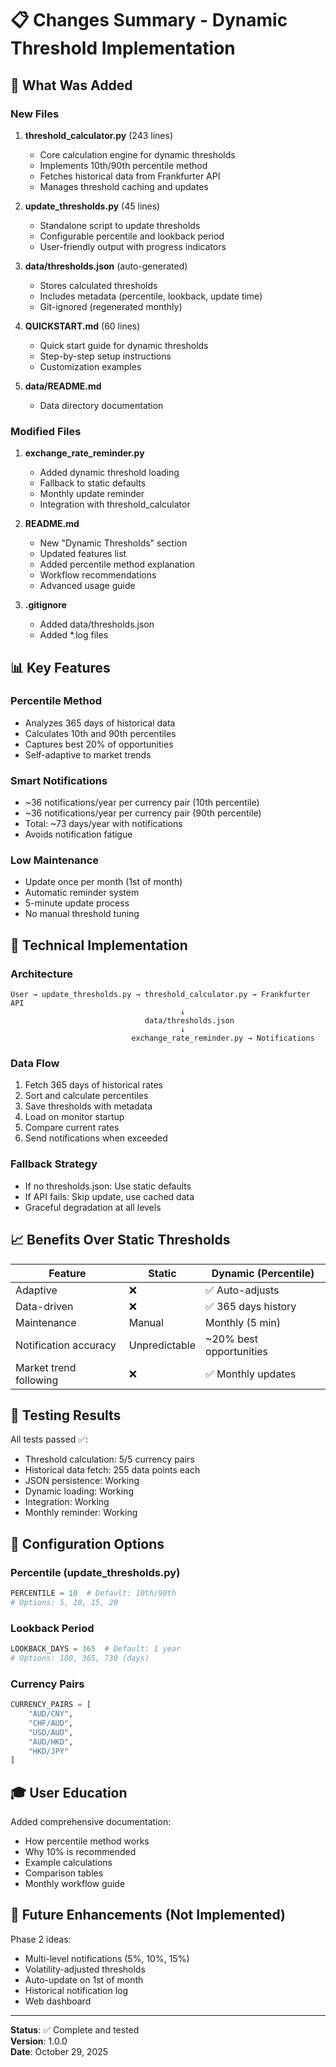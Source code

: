 # 📋 Changes Summary - Dynamic Threshold Implementation

## 🎯 What Was Added

### New Files

1. **threshold_calculator.py** (243 lines)
   - Core calculation engine for dynamic thresholds
   - Implements 10th/90th percentile method
   - Fetches historical data from Frankfurter API
   - Manages threshold caching and updates

2. **update_thresholds.py** (45 lines)
   - Standalone script to update thresholds
   - Configurable percentile and lookback period
   - User-friendly output with progress indicators

3. **data/thresholds.json** (auto-generated)
   - Stores calculated thresholds
   - Includes metadata (percentile, lookback, update time)
   - Git-ignored (regenerated monthly)

4. **QUICKSTART.md** (60 lines)
   - Quick start guide for dynamic thresholds
   - Step-by-step setup instructions
   - Customization examples

5. **data/README.md**
   - Data directory documentation

### Modified Files

1. **exchange_rate_reminder.py**
   - Added dynamic threshold loading
   - Fallback to static defaults
   - Monthly update reminder
   - Integration with threshold_calculator

2. **README.md**
   - New "Dynamic Thresholds" section
   - Updated features list
   - Added percentile method explanation
   - Workflow recommendations
   - Advanced usage guide

3. **.gitignore**
   - Added data/thresholds.json
   - Added *.log files

## 📊 Key Features

### Percentile Method
- Analyzes 365 days of historical data
- Calculates 10th and 90th percentiles
- Captures best 20% of opportunities
- Self-adaptive to market trends

### Smart Notifications
- ~36 notifications/year per currency pair (10th percentile)
- ~36 notifications/year per currency pair (90th percentile)
- Total: ~73 days/year with notifications
- Avoids notification fatigue

### Low Maintenance
- Update once per month (1st of month)
- Automatic reminder system
- 5-minute update process
- No manual threshold tuning

## 🔧 Technical Implementation

### Architecture
```
User → update_thresholds.py → threshold_calculator.py → Frankfurter API
                                      ↓
                              data/thresholds.json
                                      ↓
                           exchange_rate_reminder.py → Notifications
```

### Data Flow
1. Fetch 365 days of historical rates
2. Sort and calculate percentiles
3. Save thresholds with metadata
4. Load on monitor startup
5. Compare current rates
6. Send notifications when exceeded

### Fallback Strategy
- If no thresholds.json: Use static defaults
- If API fails: Skip update, use cached data
- Graceful degradation at all levels

## 📈 Benefits Over Static Thresholds

| Feature | Static | Dynamic (Percentile) |
|---------|--------|---------------------|
| Adaptive | ❌ | ✅ Auto-adjusts |
| Data-driven | ❌ | ✅ 365 days history |
| Maintenance | Manual | Monthly (5 min) |
| Notification accuracy | Unpredictable | ~20% best opportunities |
| Market trend following | ❌ | ✅ Monthly updates |

## 🧪 Testing Results

All tests passed ✅:
- Threshold calculation: 5/5 currency pairs
- Historical data fetch: 255 data points each
- JSON persistence: Working
- Dynamic loading: Working
- Integration: Working
- Monthly reminder: Working

## 📝 Configuration Options

### Percentile (update_thresholds.py)
```python
PERCENTILE = 10  # Default: 10th/90th
# Options: 5, 10, 15, 20
```

### Lookback Period
```python
LOOKBACK_DAYS = 365  # Default: 1 year
# Options: 180, 365, 730 (days)
```

### Currency Pairs
```python
CURRENCY_PAIRS = [
    "AUD/CNY",
    "CHF/AUD",
    "USD/AUD",
    "AUD/HKD",
    "HKD/JPY"
]
```

## 🎓 User Education

Added comprehensive documentation:
- How percentile method works
- Why 10% is recommended
- Example calculations
- Comparison tables
- Monthly workflow guide

## 🚀 Future Enhancements (Not Implemented)

Phase 2 ideas:
- Multi-level notifications (5%, 10%, 15%)
- Volatility-adjusted thresholds
- Auto-update on 1st of month
- Historical notification log
- Web dashboard

---

**Status**: ✅ Complete and tested  
**Version**: 1.0.0  
**Date**: October 29, 2025
